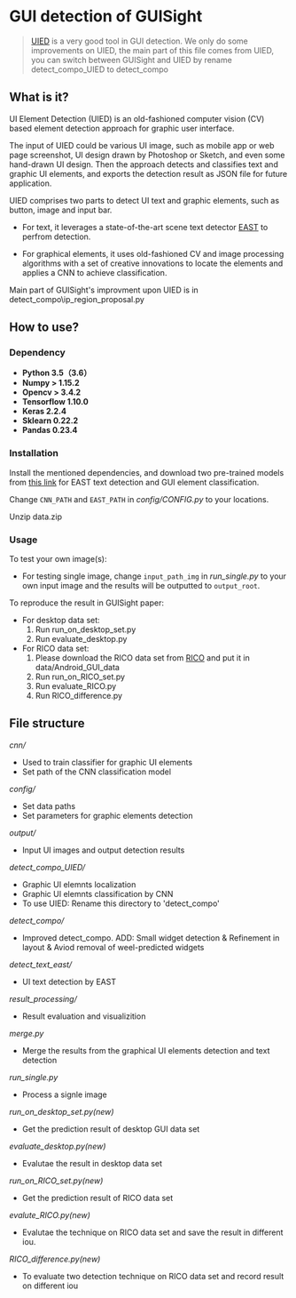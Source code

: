 # GUI detection of GUISight

>[UIED](https://dl.acm.org/doi/abs/10.1145/3368089.3417940?casa_token=nlSz6krp82MAAAAA:bc8QgFyUCYAZXu4GfcnMPsXGu7PeqB8TK8tuEV08THlwazAdwkuwQku1MeTUSY77rCa4nO6NpOjlKQ) is a very good tool in GUI detection. We only do some improvements on UIED, the main part of this file comes from UIED, you can switch between GUISight and UIED by rename detect_compo_UIED to detect_compo

## What is it?

UI Element Detection (UIED) is an old-fashioned computer vision (CV) based element detection approach for graphic user interface. 

The input of UIED could be various UI image, such as mobile app or web page screenshot, UI design drawn by Photoshop or Sketch, and even some hand-drawn UI design. Then the approach detects and classifies text and graphic UI elements, and exports the detection result as JSON file for future application. 

UIED comprises two parts to detect UI text and graphic elements, such as button, image and input bar. 
* For text, it leverages a state-of-the-art scene text detector [EAST](https://github.com/argman/EAST) to perfrom detection. 

* For graphical elements, it uses old-fashioned CV and image processing algorithms with a set of creative innovations to locate the elements and applies a CNN to achieve classification. 

Main part of GUISight's improvment upon UIED is in detect_compo\ip_region_proposal.py
   
## How to use?

### Dependency
* **Python 3.5（3.6）**
* **Numpy > 1.15.2**
* **Opencv > 3.4.2**
* **Tensorflow 1.10.0**
* **Keras 2.2.4**
* **Sklearn 0.22.2**
* **Pandas 0.23.4**

### Installation
Install the mentioned dependencies, and download two pre-trained models from [this link](https://drive.google.com/drive/folders/1MK0Om7Lx0wRXGDfNcyj21B0FL1T461v5?usp=sharing) for EAST text detection and GUI element classification.

Change ``CNN_PATH`` and ``EAST_PATH`` in *config/CONFIG.py* to your locations.

Unzip data.zip

### Usage
To test your own image(s):
* For testing single image, change ``input_path_img`` in *run_single.py* to your own input image and the results will be outputted to ``output_root``.

To reproduce the result in GUISight paper:
* For desktop data set:
    1. Run run_on_desktop_set.py 
    2. Run evaluate_desktop.py
* For RICO data set:
    1. Please download the RICO data set from  [RICO](https://storage.googleapis.com/crowdstf-rico-uiuc-4540/rico_dataset_v0.1/unique_uis.tar.gz) and put it in data/Android_GUI_data
    2. Run run_on_RICO_set.py 
    3. Run evaluate_RICO.py
    4. Run RICO_difference.py
   
## File structure
*cnn/*
* Used to train classifier for graphic UI elements
* Set path of the CNN classification model

*config/*
* Set data paths 
* Set parameters for graphic elements detection

*output/*
* Input UI images and output detection results

*detect_compo_UIED/*
* Graphic UI elemnts localization
* Graphic UI elemnts classification by CNN
* To use UIED: Rename this directory to 'detect_compo'

*detect_compo/*
* Improved detect_compo. ADD: Small widget detection & Refinement in layout & Aviod removal of weel-predicted widgets

*detect_text_east/*
* UI text detection by EAST

*result_processing/*
* Result evaluation and visualizition

*merge.py*
* Merge the results from the graphical UI elements detection and text detection 

*run_single.py*
* Process a signle image

*run_on_desktop_set.py(new)*
* Get the prediction result of desktop GUI data set 

*evaluate_desktop.py(new)*
* Evalutae the result in desktop data set

*run_on_RICO_set.py(new)*
* Get the prediction result of RICO data set 

*evalute_RICO.py(new)*
* Evalutae the technique on RICO data set and save the result in different iou.

*RICO_difference.py(new)*
* To evaluate two detection technique on RICO data set and record result on different iou
